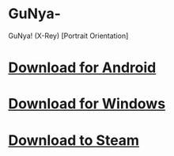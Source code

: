 # GuNya-
GuNya! (X-Rey) [Portrait Orientation]
#     [Download for Android ](https://github.com/Feelogil/GuNya-/releases/download/Release/2786220660.mpkg)
#     [Download for Windows](https://github.com/Feelogil/GuNya-/releases/download/Release/2786220660.zip)
#     [Download to Steam](https://steamcommunity.com/sharedfiles/filedetails/?id=2786220660)

<!--
Original Art: https://www.pixiv.net/en/artworks/93208061
-->
